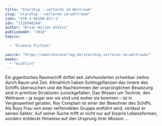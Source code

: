 ```yaml
---
title: "Starship - verloren im Weltraum"
slug: "starship---verloren-im-weltraum"
isbn: "978-3-96188-017-1"
idn: "1135946264"
author: "Brian Wilson Aldiss"
publishedAt: "2018"
topics:
  
  - "Science Fiction"
    
source: "https://mantikoreverlag.de/starship-verloren-im-weltraum/"
books: 
  - "wishlist"
---
```

Ein gigantisches Raumschiff driftet seit Jahrhunderten scheinbar ziellos durch 
Raum und Zeit. Allmählich haben Schlingpflanzen das Innere des Schiffs 
überwuchert und die Nachkommen der ursprünglichen Besatzung sind in primitive 
Strukturen zurückgefallen. Das Wissen um Technik, den Weltraum – ja sogar wer 
sie sind und woher sie kommen – ist in Vergessenheit geraten. Roy Complain ist 
einer der Bewohner des Schiffs. Als Roys Frau von einer verfeindeten Gruppe 
entführt wird, verlässt er seinen Sektor. Auf seiner Suche trifft er nicht nur 
auf bizarre Lebensformen, sondern entdeckt Hinweise auf den Ursprung ihrer 
Mission …